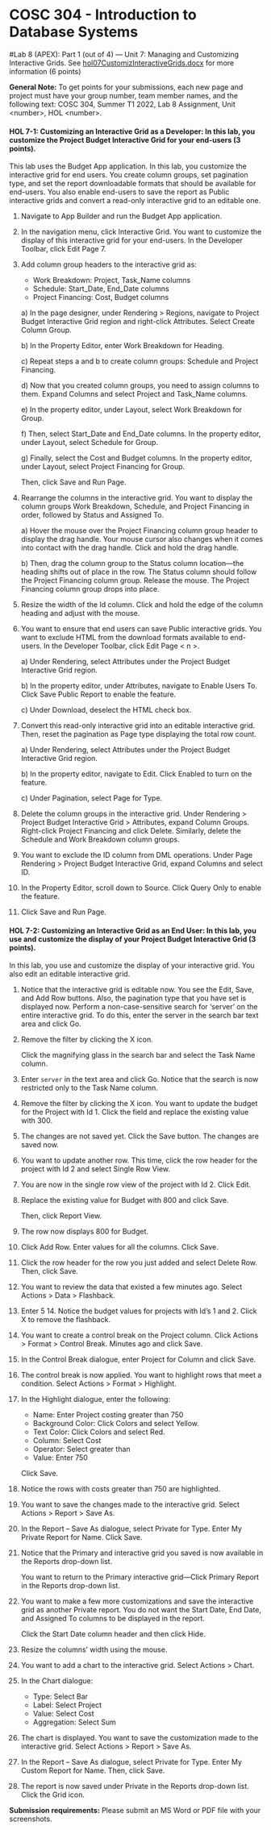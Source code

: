 # COSC 304 - Introduction to Database Systems<br>
#Lab 8 (APEX): Part 1 (out of 4) — Unit 7: Managing and Customizing Interactive Grids. See [hol07CustomizInteractiveGrids.docx](https://canvas.ubc.ca/courses/95492/files/21214371?module_item_id=4509676) for more information (6 points)


**General Note:** To get points for your submissions, each new page and project must have your group number, team member names, and the following text: COSC 304, Summer T1 2022, Lab 8 Assignment, Unit \<number\>, HOL \<number\>.


#### HOL 7-1: Customizing an Interactive Grid as a Developer: In this lab, you customize the Project Budget Interactive Grid for your end-users (3 points).This lab uses the Budget App application. In this lab, you customize the interactive grid for end users. You create column groups, set pagination type, and set the report downloadable formats that should be available for end-users. You also enable end-users to save the report as Public interactive grids and convert a read-only interactive grid to an editable one.

1.	Navigate to App Builder and run the Budget App application.
2.	In the navigation menu, click Interactive Grid. You want to customize the display of this interactive grid for your end-users. In the Developer Toolbar, click Edit Page 7.3.	Add column group headers to the interactive grid as:
	- Work Breakdown: Project, Task_Name columns
	- Schedule: Start_Date, End_Date columns
	- Project Financing: Cost, Budget columns

	a)	In the page designer, under Rendering > Regions, navigate to Project Budget Interactive Grid region and right-click Attributes. Select Create Column Group.

	b)	In the Property Editor, enter Work Breakdown for Heading.	c)	Repeat steps a and b to create column groups: Schedule and Project Financing.

	d)	Now that you created column groups, you need to assign columns to them. Expand Columns and select Project and Task_Name columns.

	e)	In the property editor, under Layout, select Work Breakdown for Group.

	f)	Then, select Start_Date and End_Date columns. In the property editor, under Layout, select Schedule for Group.

	g)	Finally, select the Cost and Budget columns. In the property editor, under Layout, select Project Financing for Group.
      
	Then, click Save and Run Page.

4.	Rearrange the columns in the interactive grid. You want to display the column groups Work Breakdown, Schedule, and Project Financing in order, followed by Status and Assigned To.

	a) Hover the mouse over the Project Financing column group header to display the drag handle. Your mouse cursor also changes when it comes into contact with the drag handle. Click and hold the drag handle.

	b) Then, drag the column group to the Status column location—the heading shifts out of place in the row. The Status column should follow the Project Financing column group. Release the mouse. The Project Financing column group drops into place.

5.	Resize the width of the Id column. Click and hold the edge of the column heading and adjust with the mouse.

6.	You want to ensure that end users can save Public interactive grids. You want to exclude HTML from the download formats available to end-users. In the Developer Toolbar, click 
Edit Page < n >.

	a) Under Rendering, select Attributes under the Project Budget Interactive Grid region.

	b) In the property editor, under Attributes, navigate to Enable Users To. Click Save Public Report to enable the feature.

	c) Under Download, deselect the HTML check box.
	
	
7.	Convert this read-only interactive grid into an editable interactive grid. Then, reset the pagination as Page type displaying the total row count.

	a) Under Rendering, select Attributes under the Project Budget Interactive Grid region.

	b) In the property editor, navigate to Edit. Click Enabled to turn on the feature.

	c) Under Pagination, select Page for Type.

8.	Delete the column groups in the interactive grid. Under Rendering > Project Budget Interactive Grid > Attributes, expand Column Groups. Right-click Project Financing and click Delete. Similarly, delete the Schedule and Work Breakdown column groups.

9.	You want to exclude the ID column from DML operations. Under Page Rendering > Project Budget Interactive Grid, expand Columns and select ID.

10.	In the Property Editor, scroll down to Source. Click Query Only to enable the feature.

11.	Click Save and Run Page.
#### HOL 7-2: Customizing an Interactive Grid as an End User: In this lab, you use and customize the display of your Project Budget Interactive Grid (3 points).
In this lab, you use and customize the display of your interactive grid. You also edit an editable interactive grid.

1.	Notice that the interactive grid is editable now. You see the Edit, Save, and Add Row buttons. Also, the pagination type that you have set is displayed now. Perform a non-case-sensitive search for ‘server’ on the entire interactive grid. 
To do this, enter the server in the search bar text area and click Go.

2.	Remove the filter by clicking the X icon.

	Click the magnifying glass in the search bar and select the Task Name column.
	
3.	Enter `server` in the text area and click Go. Notice that the search is now restricted only to the Task Name column.

4.	Remove the filter by clicking the X icon. You want to update the budget for the Project with Id 1. Click the field and replace the existing value with 300.

5.	The changes are not saved yet. Click the Save button.
	The changes are saved now.
	
6.	You want to update another row. This time, click the row header for the project with Id 2 and select Single Row View.

7.	You are now in the single row view of the project with Id 2. Click Edit.

8.	Replace the existing value for Budget with 800 and click Save.
	
	Then, click Report View.

9.	The row now displays 800 for Budget.

10.	Click Add Row. Enter values for all the columns.
Click Save.

11.	Click the row header for the row you just added and select Delete Row.
	Then, click Save.

12.	You want to review the data that existed a few minutes ago. Select Actions > Data > Flashback.

13.	Enter 5 14.	Notice the budget values for projects with Id’s 1 and 2.
Click X to remove the flashback.

15.	You want to create a control break on the Project column. Click Actions > Format > Control Break.
	Minutes ago and click Save.

16.	In the Control Break dialogue, enter Project for Column and click Save.

17.	The control break is now applied. You want to highlight rows that meet a condition. Select Actions > Format > Highlight.

18.	In the Highlight dialogue, enter the following:
	- Name: Enter Project costing greater than 750
	- Background Color: Click Colors and select Yellow.
	- Text Color: Click Colors and select Red.
	- Column: Select Cost
	- Operator: Select greater than
	- Value: Enter 750

	Click Save.

19.	Notice the rows with costs greater than 750 are highlighted.

20.	You want to save the changes made to the interactive grid. Select Actions > Report > Save As.

21.	In the Report – Save As dialogue, select Private for Type. Enter My Private Report for Name.
Click Save.

22.	Notice that the Primary and interactive grid you saved is now available in the Reports drop-down list.
	
	You want to return to the Primary interactive grid—Click Primary Report in the Reports drop-down list.

23.	You want to make a few more customizations and save the interactive grid as another Private report. You do not want the Start Date, End Date, and Assigned To columns to be displayed in the report.

	Click the Start Date column header and then click Hide.

24.	Resize the columns’ width using the mouse.

25.	You want to add a chart to the interactive grid. Select Actions > Chart.

26.	In the Chart dialogue:
	- Type: Select Bar
	- Label: Select Project
	- Value: Select Cost
	- Aggregation: Select Sum

27.	The chart is displayed. You want to save the customization made to the interactive grid. Select Actions > Report > Save As.

28.	In the Report – Save As dialogue, select Private for Type. Enter My Custom Report for Name. Then, click Save.

29.	The report is now saved under Private in the Reports drop-down list. Click the Grid icon.

**Submission requirements:** Please submit an MS Word or PDF file with your screenshots. 